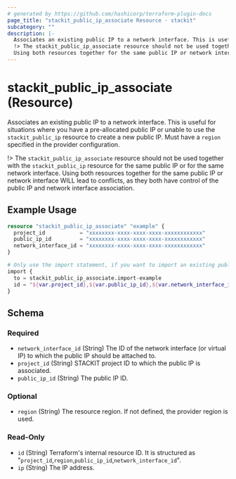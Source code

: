 ```yaml
---
# generated by https://github.com/hashicorp/terraform-plugin-docs
page_title: "stackit_public_ip_associate Resource - stackit"
subcategory: ""
description: |-
  Associates an existing public IP to a network interface. This is useful for situations where you have a pre-allocated public IP or unable to use the stackit_public_ip resource to create a new public IP. Must have a region specified in the provider configuration.
  !> The stackit_public_ip_associate resource should not be used together with the stackit_public_ip resource for the same public IP or for the same network interface.
  Using both resources together for the same public IP or network interface WILL lead to conflicts, as they both have control of the public IP and network interface association.
---
```


# stackit_public_ip_associate (Resource)

Associates an existing public IP to a network interface. This is useful for situations where you have a pre-allocated public IP or unable to use the `stackit_public_ip` resource to create a new public IP. Must have a `region` specified in the provider configuration.

!> The `stackit_public_ip_associate` resource should not be used together with the `stackit_public_ip` resource for the same public IP or for the same network interface. 
Using both resources together for the same public IP or network interface WILL lead to conflicts, as they both have control of the public IP and network interface association.

## Example Usage

```terraform
resource "stackit_public_ip_associate" "example" {
  project_id           = "xxxxxxxx-xxxx-xxxx-xxxx-xxxxxxxxxxxx"
  public_ip_id         = "xxxxxxxx-xxxx-xxxx-xxxx-xxxxxxxxxxxx"
  network_interface_id = "xxxxxxxx-xxxx-xxxx-xxxx-xxxxxxxxxxxx"
}

# Only use the import statement, if you want to import an existing public ip associate
import {
  to = stackit_public_ip_associate.import-example
  id = "${var.project_id},${var.public_ip_id},${var.network_interface_id}"
}
```

<!-- schema generated by tfplugindocs -->
## Schema

### Required

- `network_interface_id` (String) The ID of the network interface (or virtual IP) to which the public IP should be attached to.
- `project_id` (String) STACKIT project ID to which the public IP is associated.
- `public_ip_id` (String) The public IP ID.

### Optional

- `region` (String) The resource region. If not defined, the provider region is used.

### Read-Only

- `id` (String) Terraform's internal resource ID. It is structured as "`project_id`,`region`,`public_ip_id`,`network_interface_id`".
- `ip` (String) The IP address.
